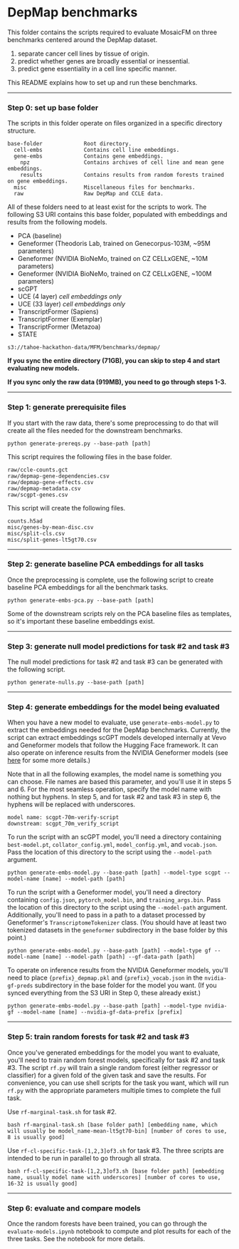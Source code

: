 # DepMap benchmarks

This folder contains the scripts required to evaluate MosaicFM on three benchmarks centered around the DepMap dataset.

1. separate cancer cell lines by tissue of origin.
2. predict whether genes are broadly essential or inessential.
3. predict gene essentiality in a cell line specific manner.

This README explains how to set up and run these benchmarks. 

---

### Step 0: set up base folder

The scripts in this folder operate on files organized in a specific directory structure.

```
base-folder             Root directory.
  cell-embs             Contains cell line embeddings.
  gene-embs             Contains gene embeddings.
    npz                 Contains archives of cell line and mean gene embeddings.
    results             Contains results from random forests trained on gene embeddings.
  misc                  Miscellaneous files for benchmarks.
  raw                   Raw DepMap and CCLE data.
```

All of these folders need to at least exist for the scripts to work. The following S3 URI contains this base folder, populated with embeddings and results from the following models.

- PCA (baseline)
- Geneformer (Theodoris Lab, trained on Genecorpus-103M, ~95M parameters)
- Geneformer (NVIDIA BioNeMo, trained on CZ CELLxGENE, ~10M parameters)
- Geneformer (NVIDIA BioNeMo, trained on CZ CELLxGENE, ~100M parameters)
- scGPT
- UCE (4 layer) *cell embeddings only*
- UCE (33 layer) *cell embeddings only*
- TranscriptFormer (Sapiens)
- TranscriptFormer (Exemplar)
- TranscriptFormer (Metazoa)
- STATE

```
s3://tahoe-hackathon-data/MFM/benchmarks/depmap/
```

**If you sync the entire directory (71GB), you can skip to step 4 and start evaluating new models.**

**If you sync only the raw data (919MB), you need to go through steps 1-3.**

---

### Step 1: generate prerequisite files

If you start with the raw data, there's some preprocessing to do that will create all the files needed for the downstream benchmarks.

```
python generate-prereqs.py --base-path [path]
```

This script requires the following files in the base folder.

```
raw/ccle-counts.gct
raw/depmap-gene-dependencies.csv
raw/depmap-gene-effects.csv
raw/depmap-metadata.csv
raw/scgpt-genes.csv
```

This script will create the following files.

```
counts.h5ad
misc/genes-by-mean-disc.csv
misc/split-cls.csv
misc/split-genes-lt5gt70.csv
```

---

### Step 2: generate baseline PCA embeddings for all tasks

Once the preprocessing is complete, use the following script to create baseline PCA embeddings for all the benchmark tasks.

```
python generate-embs-pca.py --base-path [path]
```

Some of the downstream scripts rely on the PCA baseline files as templates, so it's important these baseline embeddings exist.

---

### Step 3: generate null model predictions for task #2 and task #3

The null model predictions for task #2 and task #3 can be generated with the following script.

```
python generate-nulls.py --base-path [path]
```

---

### Step 4: generate embeddings for the model being evaluated

When you have a new model to evaluate, use `generate-embs-model.py` to extract the embeddings needed for the DepMap benchmarks. Currently, the script can extract embeddings scGPT models developed internally at Vevo and Geneformer models that follow the Hugging Face framework. It can also operate on inference results from the NVIDIA Geneformer models (see [here](https://github.com/vevotx/vevo-eval/blob/main/wrangle/scgpt-depmap/depmap_nvidia_geneformer.ipynb) for some more details.)

Note that in all the following examples, the model name is something you can choose. File names are based this parameter, and you'll use it in steps 5 and 6. For the most seamless operation, specify the model name with nothing but hyphens. In step 5, and for task #2 and task #3 in step 6, the hyphens will be replaced with underscores.

```
model name: scgpt-70m-verify-script
downstream: scgpt_70m_verify_script
```

To run the script with an scGPT model, you'll need a directory containing `best-model.pt`, `collator_config.yml`, `model_config.yml`, and `vocab.json`. Pass the location of this directory to the script using the `--model-path` argument.

```
python generate-embs-model.py --base-path [path] --model-type scgpt --model-name [name] --model-path [path]
```

To run the script with a Geneformer model, you'll need a directory containing `config.json`, `pytorch_model.bin`, and `training_args.bin`. Pass the location of this directory to the script using the `--model-path` argument. Additionally, you'll need to pass in a path to a dataset processed by Geneformer's `TranscriptomeTokenizer` class. (You should have at least two tokenized datasets in the `geneformer` subdirectory in the base folder by this point.)

```
python generate-embs-model.py --base-path [path] --model-type gf --model-name [name] --model-path [path] --gf-data-path [path]
```

To operate on inference results from the NVIDIA Geneformer models, you'll need to place `{prefix}_depmap.pkl` and `{prefix}_vocab.json` in the `nvidia-gf-preds` subdirectory in the base folder for the model you want. (If you synced everything from the S3 URI in Step 0, these already exist.)

```
python generate-embs-model.py --base-path [path] --model-type nvidia-gf --model-name [name] --nvidia-gf-data-prefix [prefix]
```

---

### Step 5: train random forests for task #2 and task #3

Once you've generated embeddings for the model you want to evaluate, you'll need to train random forest models, specifically for task #2 and task #3. The script `rf.py` will train a single random forest (either regressor or classifier) for a given fold of the given task and save the results. For convenience, you can use shell scripts for the task you want, which will run `rf.py` with the appropriate parameters multiple times to complete the full task.

Use `rf-marginal-task.sh` for task #2.

```
bash rf-marginal-task.sh [base folder path] [embedding name, which will usually be model_name-mean-lt5gt70-bin] [number of cores to use, 8 is usually good]
```

Use `rf-cl-specific-task-[1,2,3]of3.sh` for task #3. The three scripts are intended to be run in parallel to go through all strata.

```
bash rf-cl-specific-task-[1,2,3]of3.sh [base folder path] [embedding name, usually model name with underscores] [number of cores to use, 16-32 is usually good]
```

---

### Step 6: evaluate and compare models

Once the random forests have been trained, you can go through the `evaluate-models.ipynb` notebook to compute and plot results for each of the three tasks. See the notebook for more details.